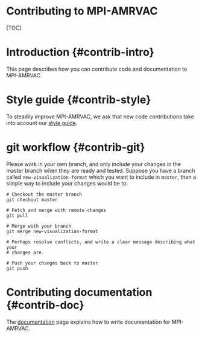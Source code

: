 # Contributing to MPI-AMRVAC

[TOC]

# Introduction {#contrib-intro}

This page describes how you can contribute code and documentation to MPI-AMRVAC.

# Style guide {#contrib-style}

To steadily improve MPI-AMRVAC, we ask that new code contributions take into
account our [style guide](code_style_guide.md).

# git workflow {#contrib-git}

Please work in your own branch, and only include your changes in the master
branch when they are ready and tested. Suppose you have a branch called
`new-visualization-format` which you want to include in `master`, then a simple
way to include your changes would be to:

    # Checkout the master branch
    git checkout master

    # Fetch and merge with remote changes
    git pull

    # Merge with your branch
    git merge new-visualization-format

    # Perhaps resolve conflicts, and write a clear message describing what your
    # changes are.

    # Push your changes back to master
    git push

# Contributing documentation {#contrib-doc}

The [documentation](documentation.md) page explains how to write documentation
for MPI-AMRVAC.
